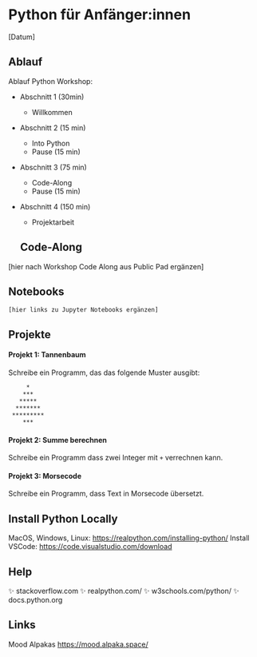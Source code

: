 # Python für Anfänger:innen

[Datum]

## Ablauf


  Ablauf Python Workshop:

* Abschnitt 1 (30min)
    * Willkommen
* Abschnitt 2 (15 min)
    * Into Python
    * Pause (15 min)
* Abschnitt 3 (75 min)
  * Code-Along
  * Pause (15 min)

* Abschnitt 4 (150 min)
    * Projektarbeit


  ## Code-Along

[hier nach Workshop Code Along aus Public Pad ergänzen]

  

  ## Notebooks

  ```
  [hier links zu Jupyter Notebooks ergänzen]
  ```

  ## Projekte



#### Projekt 1: Tannenbaum

Schreibe ein Programm, das das folgende Muster ausgibt: 

  ```
       * 
      *** 
     *****
    *******
   *********
      ***
  ```



#### Projekt 2: Summe berechnen

Schreibe ein Programm dass zwei Integer mit `+` verrechnen kann.



#### Projekt 3: Morsecode

Schreibe ein Programm, dass Text in Morsecode übersetzt.



## Install Python Locally

  MacOS, Windows, Linux: https://realpython.com/installing-python/
  Install VSCode: https://code.visualstudio.com/download

  ## Help

  ✨ stackoverflow.com
  ✨ realpython.com/
  ✨ w3schools.com/python/
  ✨ docs.python.org

## Links

  Mood Alpakas https://mood.alpaka.space/
